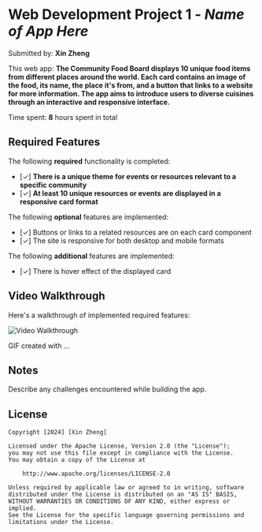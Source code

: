 # Web Development Project 1 - *Name of App Here*

Submitted by: **Xin Zheng**

This web app: **The Community Food Board displays 10 unique food items from different places around the world. Each card contains an image of the food, its name, the place it's from, and a button that links to a website for more information. The app aims to introduce users to diverse cuisines through an interactive and responsive interface.**

Time spent: **8** hours spent in total

## Required Features

The following **required** functionality is completed:

- [✓] **There is a unique theme for events or resources relevant to a specific community**
- [✓] **At least 10 unique resources or events are displayed in a responsive card format**

The following **optional** features are implemented:

- [✓] Buttons or links to a related resources are on each card component
- [✓] The site is responsive for both desktop and mobile formats

The following **additional** features are implemented:

* [✓] There is hover effect of the displayed card

## Video Walkthrough

Here's a walkthrough of implemented required features:

<img src='http://i.imgur.com/link/to/your/gif/file.gif' title='Video Walkthrough' width='' alt='Video Walkthrough' />

<!-- Replace this with whatever GIF tool you used! -->
GIF created with ...  
<!-- Recommended tools:
[Kap](https://getkap.co/) for macOS
[ScreenToGif](https://www.screentogif.com/) for Windows
[peek](https://github.com/phw/peek) for Linux. -->

## Notes

Describe any challenges encountered while building the app.

## License

    Copyright [2024] [Xin Zheng]

    Licensed under the Apache License, Version 2.0 (the "License");
    you may not use this file except in compliance with the License.
    You may obtain a copy of the License at

        http://www.apache.org/licenses/LICENSE-2.0

    Unless required by applicable law or agreed to in writing, software
    distributed under the License is distributed on an "AS IS" BASIS,
    WITHOUT WARRANTIES OR CONDITIONS OF ANY KIND, either express or implied.
    See the License for the specific language governing permissions and
    limitations under the License.
